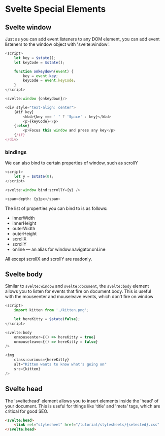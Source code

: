 # Svelte Special Elements


## Svelte window

Just as you can add event listeners to any DOM element, you can add event listeners to the window object with
'svelte:window'.

```Typescript
<script>
	let key = $state();
	let keyCode = $state();

	function onkeydown(event) {
		key = event.key;
		keyCode = event.keyCode;
	}
</script>

<svelte:window {onkeydown}/>

<div style="text-align: center">
	{#if key}
		<kbd>{key === ' ' ? 'Space' : key}</kbd>
		<p>{keyCode}</p>
	{:else}
		<p>Focus this window and press any key</p>
	{/if}
</div>
```

### bindings

We can also bind to certain properties of window, such as scrollY

```Typescript
<script>
	let y = $state(0);
</script>

<svelte:window bind:scrollY={y} />

<span>depth: {y}px</span>
```

The list of properties you can bind to is as follows:

- innerWidth
- innerHeight
- outerWidth
- outerHeight
- scrollX
- scrollY
- online — an alias for window.navigator.onLine

All except scrollX and scrollY are readonly.

## Svelte body

Similar to ```svelte:window``` and ```svelte:document```, the ```svelte:body``` element allows you to listen for events 
that fire on document.body. This is useful with the mouseenter and mouseleave events, which don’t fire on window

```Typescript
<script>
	import kitten from './kitten.png';

	let hereKitty = $state(false);
</script>

<svelte:body 
    onmouseenter={() => hereKitty = true} 
    onmouseleave={() => hereKitty = false}
/>

<img
	class:curious={hereKitty}
	alt="Kitten wants to know what's going on"
	src={kitten}
/>
```

## Svelte head

The 'svelte:head' element allows you to insert elements inside the 'head' of your document. This is useful for things 
like 'title' and 'meta' tags, which are critical for good SEO.

```HTML
<svelte:head>
	<link rel="stylesheet" href="/tutorial/stylesheets/{selected}.css" />
</svelte:head>
```